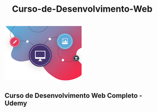 <h1 align="center">Curso-de-Desenvolvimento-Web<h1>
<img src=https://github.com/Fas-naWeb/Curso-de-Desenvolvimento-Web/blob/main/img/logo1.png width=250px>
<h2>Curso de Desenvolvimento Web Completo - Udemy</2>
